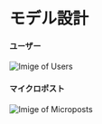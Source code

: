 # モデル設計
#### ユーザー
![Imige of Users](https://railstutorial.jp/chapters/6.0/images/figures/demo_user_model.png)
#### マイクロポスト
![Imige of Microposts](https://railstutorial.jp/chapters/6.0/images/figures/demo_micropost_model.png)
